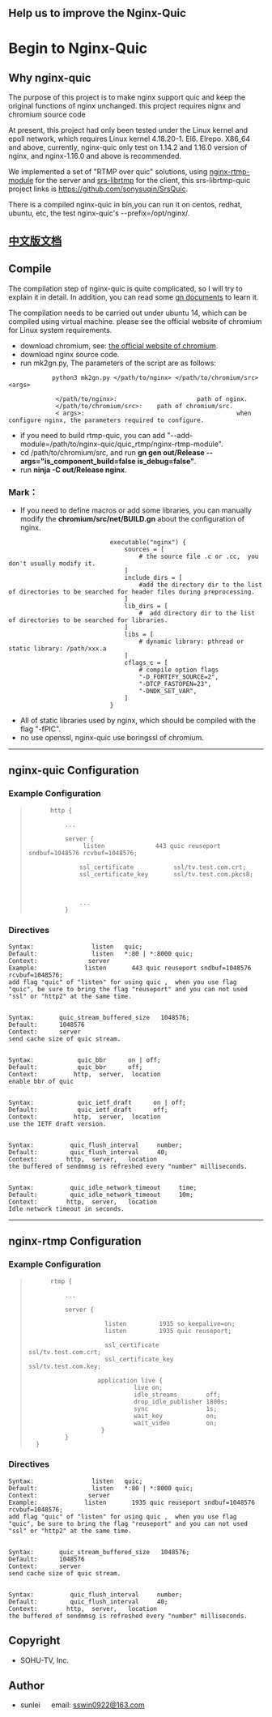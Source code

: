 ## Help us to improve the Nginx-Quic


# Begin to Nginx-Quic

## Why nginx-quic

The purpose of this project is to make nginx support quic and keep the original functions of nginx unchanged.
this project requires nignx and chromium source code

At present, this project had only been tested under the Linux kernel and epoll network, which requires Linux kernel 4.18.20-1. El6. Elrepo. X86_64 and above, currently, nginx-quic only test on 1.14.2 and 1.16.0 version of nginx,  and nginx-1.16.0 and above is recommended.

We implemented a set of "RTMP over quic" solutions, using  [nginx-rtmp-module](https://github.com/arut/nginx-rtmp-module)  for the server and [srs-librtmp](https://github.com/ossrs/srs) for the client,  this srs-librtmp-quic project links is https://github.com/sonysuqin/SrsQuic.


There is a compiled nginx-quic in bin,you can run it on centos, redhat, ubuntu, etc, the test nginx-quic's --prefix=/opt/nginx/.

[中文版文档](https://github.com/evansun922/nginx-quic/blob/master/README-CN.md)
---

## Compile
The compilation step of nginx-quic is quite complicated, so I will try to explain it in detail. In addition, you can read some [gn documents](https://chromium.googlesource.com/chromium/src/+/56807c6cb383140af0c03da8f6731d77785d7160/tools/gn/docs/reference.md) to learn it.

The compilation needs to be carried out under ubuntu 14, which can be compiled using virtual machine. please see the official website of chromium for Linux system requirements.
- download chromium, see:  [the official website of chromium](https://chromium.googlesource.com/chromium/src/+/master/docs/linux_build_instructions.md/).
- download nginx source code.
- run mk2gn.py, The parameters of the script are as follows:
```         
            python3 mk2gn.py </path/to/nginx> </path/to/chromium/src> <args>

             </path/to/nginx>:                      path of nginx.
             </path/to/chromium/src>:    path of chromium/src.
             < args>:                                          when configure nginx, the parameters required to configure.                 
```
- if you need  to build rtmp-quic,  you can add "--add-module=/path/to/nginx-quic/quic_rtmp/nginx-rtmp-module".
- cd /path/to/chromium/src, and run __gn gen out/Release --args="is_component_build=false is_debug=false"__.
- run __ninja -C out/Release  nginx__.


### Mark：
- If you need to define macros or add some libraries, you can manually modify the __chromium/src/net/BUILD.gn__ about  the configuration of nginx.
```
                            executable("nginx") {
                                sources = [
                                    # the source file .c or .cc,  you don't usually modify it.
                                ]
                                include_dirs = [
                                    #add the directory dir to the list of directories to be searched for header files during preprocessing.
                                ]
                                lib_dirs = [
                                    #  add directory dir to the list of directories to be searched for libraries.
                                ]
                                libs = [
                                    # dynamic library: pthread or static library: /path/xxx.a
                                ]
                                cflags_c = [
                                    # compile option flags
                                    "-D_FORTIFY_SOURCE=2",
                                    "-DTCP_FASTOPEN=23",
                                    "-DNDK_SET_VAR",
                                ]
                            }
```
- All of static libraries used by nginx, which should be compiled with the flag "-fPIC".
- no use openssl, nginx-quic use boringssl of chromium.

---
## nginx-quic Configuration

### Example Configuration


 >           http {
>
>               ...
>
>               server {
>                    listen              443 quic reuseport  sndbuf=1048576 rcvbuf=1048576;
 >                   
 >                   ssl_certificate           ssl/tv.test.com.crt;
 >                   ssl_certificate_key       ssl/tv.test.com.pkcs8;
>
>
>
>                   ...
>               }

###  Directives
```
Syntax:                listen   quic;
Default:               listen   *:80 | *:8000 quic;
Context:              server
Example:             listen       443 quic reuseport sndbuf=1048576 rcvbuf=1048576;
add flag "quic" of "listen" for using quic ,  when you use flag "quic", be sure to bring the flag "reuseport" and you can not used "ssl" or "http2" at the same time.


Syntax:       quic_stream_buffered_size   1048576;
Default:      1048576 
Context:      server
send cache size of quic stream.


Syntax:            quic_bbr      on | off;
Default:           quic_bbr      off;
Context:          http,  server,  location
enable bbr of quic


Syntax:            quic_ietf_draft      on | off;
Default:           quic_ietf_draft      off;
Context:          http,  server,  location
use the IETF draft version.


Syntax:          quic_flush_interval     number;
Default:         quic_flush_interval     40;
Context:        http,  server,   location
the buffered of sendmmsg is refreshed every "number" milliseconds.


Syntax:          quic_idle_network_timeout     time;
Default:         quic_idle_network_timeout     10m;
Context:        http,  server,   location
Idle network timeout in seconds.
```

---

## nginx-rtmp Configuration

### Example Configuration


  >           rtmp {
>
>               ...
>
>               server {
>
>                          listen         1935 so_keepalive=on;
>                          listen         1935 quic reuseport;
>
>                          ssl_certificate                ssl/tv.test.com.crt;
>                          ssl_certificate_key       ssl/tv.test.com.key; 
>                                                                  
>                        application live {
>                                  live on;
>                                  idle_streams        off;
>                                  drop_idle_publisher 1800s;
>                                  sync                1s;
>                                  wait_key            on;
>                                  wait_video          on;    
>                         }
>               }
>       }

###  Directives
```
Syntax:                listen   quic;
Default:               listen   *:80 | *:8000 quic;
Context:              server
Example:             listen       1935 quic reuseport sndbuf=1048576 rcvbuf=1048576;
add flag "quic" of "listen" for using quic ,  when you use flag "quic", be sure to bring the flag "reuseport" and you can not used "ssl" or "http2" at the same time.


Syntax:       quic_stream_buffered_size   1048576;
Default:      1048576 
Context:      server
send cache size of quic stream.


Syntax:          quic_flush_interval     number;
Default:         quic_flush_interval     40;
Context:        http,  server,   location
the buffered of sendmmsg is refreshed every "number" milliseconds.

```

## Copyright
- SOHU-TV, Inc.

## Author
- sunlei     &emsp; email: sswin0922@163.com
